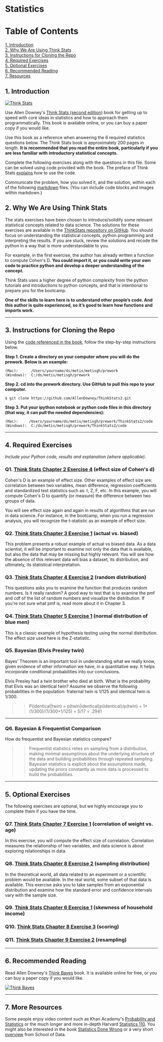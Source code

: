# Statistics

# Table of Contents

[1. Introduction](#section-a)  
[2. Why We Are Using Think Stats](#section-b)  
[3. Instructions for Cloning the Repo](#section-c)  
[4. Required Exercises](#section-d)  
[5. Optional Exercises](#section-e)  
[6. Recommended Reading](#section-f)  
[7. Resources](#section-g)

## <a name="section-a"></a>1.  Introduction

[<img src="img/think_stats.jpg" title="Think Stats"/>](http://greenteapress.com/thinkstats2/)

Use Allen Downey's [Think Stats (second edition)](http://greenteapress.com/thinkstats2/) book for getting up to speed with core ideas in statistics and how to approach them programmatically. This book is available online, or you can buy a paper copy if you would like.

Use this book as a reference when answering the 6 required statistics questions below.  The Think Stats book is approximately 200 pages in length.  **It is recommended that you read the entire book, particularly if you are less familiar with introductory statistical concepts.**

Complete the following exercises along with the questions in this file. Some can be solved using code provided with the book. The preface of Think Stats [explains](http://greenteapress.com/thinkstats2/html/thinkstats2001.html#toc2) how to use the code.  

Communicate the problem, how you solved it, and the solution, within each of the following [markdown](https://guides.github.com/features/mastering-markdown/) files. (You can include code blocks and images within markdown.)

## <a name="section-b"></a>2.  Why We Are Using Think Stats 

The stats exercises have been chosen to introduce/solidify some relevant statistical concepts related to data science.  The solutions for these exercises are available in the [ThinkStats repository on GitHub](https://github.com/AllenDowney/ThinkStats2).  You should focus on understanding the statistical concepts, python programming and interpreting the results.  If you are stuck, review the solutions and recode the python in a way that is more understandable to you. 

For example, in the first exercise, the author has already written a function to compute Cohen's D.  **You could import it, or you could write your own code to practice python and develop a deeper understanding of the concept.** 

Think Stats uses a higher degree of python complexity from the python tutorials and introductions to python concepts, and that is intentional to prepare you for the bootcamp.  

**One of the skills to learn here is to understand other people’s code.  And this author is quite experienced, so it’s good to learn how functions and imports work.**

---

## <a name="section-c"></a>3.  Instructions for Cloning the Repo 
Using the [code referenced in the book](https://github.com/AllenDowney/ThinkStats2), follow the step-by-step instructions below.  

**Step 1. Create a directory on your computer where you will do the prework.  Below is an example:**

```
(Mac):      /Users/yourname/ds/metis/metisgh/prework  
(Windows):  C:/ds/metis/metisgh/prework
```

**Step 2. cd into the prework directory.  Use GitHub to pull this repo to your computer.**

```
$ git clone https://github.com/AllenDowney/ThinkStats2.git
```

**Step 3.  Put your ipython notebook or python code files in this directory (that way, it can pull the needed dependencies):**

```
(Mac):     /Users/yourname/ds/metis/metisgh/prework/ThinkStats2/code  
(Windows):  C:/ds/metis/metisgh/prework/ThinkStats2/code
```

---


## <a name="section-d"></a>4.  Required Exercises

*Include your Python code, results and explanation (where applicable).*

### Q1. [Think Stats Chapter 2 Exercise 4](statistics/2-4-cohens_d.md) (effect size of Cohen's d)  
Cohen's D is an example of effect size.  Other examples of effect size are:  correlation between two variables, mean difference, regression coefficients and standardized test statistics such as: t, Z, F, etc. In this example, you will compute Cohen's D to quantify (or measure) the difference between two groups of data.   

You will see effect size again and again in results of algorithms that are run in data science.  For instance, in the bootcamp, when you run a regression analysis, you will recognize the t-statistic as an example of effect size.

### Q2. [Think Stats Chapter 3 Exercise 1](statistics/3-1-actual_biased.md) (actual vs. biased)
This problem presents a robust example of actual vs biased data.  As a data scientist, it will be important to examine not only the data that is available, but also the data that may be missing but highly relevant.  You will see how the absence of this relevant data will bias a dataset, its distribution, and ultimately, its statistical interpretation.

### Q3. [Think Stats Chapter 4 Exercise 2](statistics/4-2-random_dist.md) (random distribution)  
This questions asks you to examine the function that produces random numbers.  Is it really random?  A good way to test that is to examine the pmf and cdf of the list of random numbers and visualize the distribution.  If you're not sure what pmf is, read more about it in Chapter 3.  

### Q4. [Think Stats Chapter 5 Exercise 1](statistics/5-1-blue_men.md) (normal distribution of blue men)
This is a classic example of hypothesis testing using the normal distribution.  The effect size used here is the Z-statistic. 



### Q5. Bayesian (Elvis Presley twin) 

Bayes' Theorem is an important tool in understanding what we really know, given evidence of other information we have, in a quantitative way.  It helps incorporate conditional probabilities into our conclusions.

Elvis Presley had a twin brother who died at birth.  What is the probability that Elvis was an identical twin? Assume we observe the following probabilities in the population: fraternal twin is 1/125 and identical twin is 1/300.  

>> P(identical|twin) = p(twin|identical)p(identical)/p(twin) = 1*(1/300)/(1/300+1/125) = 5/17 = .2941

---

### Q6. Bayesian &amp; Frequentist Comparison  
How do frequentist and Bayesian statistics compare?

>> Frequentist statistics relies on sampling from a distribution, making minimal assumptinos about the underlying structure of the data and building probabilities through repeated sampling.  Bayesian statistics is explicit about the assumptions made, updating the priors  constantly as more data is processed to build the probabilities.

---

## <a name="section-e"></a>5.  Optional Exercises

The following exercises are optional, but we highly encourage you to complete them if you have the time.

### Q7. [Think Stats Chapter 7 Exercise 1](statistics/7-1-weight_vs_age.md) (correlation of weight vs. age)
In this exercise, you will compute the effect size of correlation.  Correlation measures the relationship of two variables, and data science is about exploring relationships in data.    

### Q8. [Think Stats Chapter 8 Exercise 2](statistics/8-2-sampling_dist.md) (sampling distribution)
In the theoretical world, all data related to an experiment or a scientific problem would be available.  In the real world, some subset of that data is available.  This exercise asks you to take samples from an exponential distribution and examine how the standard error and confidence intervals vary with the sample size.

### Q9. [Think Stats Chapter 6 Exercise 1](statistics/6-1-household_income.md) (skewness of household income)
### Q10. [Think Stats Chapter 8 Exercise 3](statistics/8-3-scoring.md) (scoring)
### Q11. [Think Stats Chapter 9 Exercise 2](statistics/9-2-resampling.md) (resampling)

---

## <a name="section-f"></a>6.  Recommended Reading

Read Allen Downey's [Think Bayes](http://greenteapress.com/thinkbayes/) book.  It is available online for free, or you can buy a paper copy if you would like.

[<img src="img/think_bayes.png" title="Think Bayes"/>](http://greenteapress.com/thinkbayes/) 

---

## <a name="section-g"></a>7.  More Resources

Some people enjoy video content such as Khan Academy's [Probability and Statistics](https://www.khanacademy.org/math/probability) or the much longer and more in-depth Harvard [Statistics 110](https://www.youtube.com/playlist?list=PL2SOU6wwxB0uwwH80KTQ6ht66KWxbzTIo). You might also be interested in the book [Statistics Done Wrong](http://www.statisticsdonewrong.com/) or a very short [overview](http://schoolofdata.org/handbook/courses/the-math-you-need-to-start/) from School of Data.
